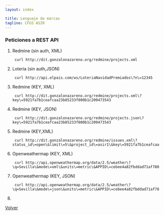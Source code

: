 ```yaml
---
layout: index

title: Lenguaje de marcas
tagline: CFGS ASIR
---
```


### Peticiones a REST API

1. Redmine (sin auth, XML)

		curl http://dit.gonzalonazareno.org/redmine/projects.xml

2. Loteria (sin auth,JSON)

		curl http://api.elpais.com/ws/LoteriaNavidadPremiados\?n\=12345

3. Redmine (KEY, XML)

		curl http://dit.gonzalonazareno.org/redmine/projects.xml\?key\=5921fa7b1ceafcaa23b85233f800b1c209473543

4. Redmine (KEY, JSON)

		curl http://dit.gonzalonazareno.org/redmine/projects.json\?key\=5921fa7b1ceafcaa23b85233f800b1c209473543

5. Redmine (KEY,XML)

		curl http://dit.gonzalonazareno.org/redmine/issues.xml\?status_id\=open\&limit\=5\&project_id\=asir1\&key\=5921fa7b1ceafcaa23b85233f800b1c209473543

6. Openweathermap (KEY, XML)

		curl http://api.openweathermap.org/data/2.5/weather\?\q=Sevilla\&mode\=xml\&units\=metric\&APPID\=cebee4a82fbddad71af7804bc82a3303z

7. Openweathermap (KEY, JSON)

		curl http://api.openweathermap.org/data/2.5/weather\?\q=Sevilla\&mode\=json\&units\=metric\&APPID\=cebee4a82fbddad71af7804bc82a3303

8. 


[Volver](index)
